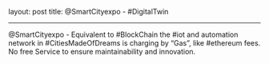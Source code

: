 layout: post
title: @SmartCityexpo - #DigitalTwin

---

@SmartCityexpo - Equivalent to #BlockChain the #iot and automation network in #CitiesMadeOfDreams is charging by “Gas”, like #ethereum fees. No free Service to ensure maintainability and innovation.  